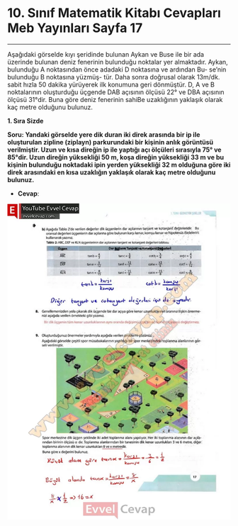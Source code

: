 # 10. Sınıf Matematik Kitabı Cevapları Meb Yayınları Sayfa 17

---

Aşağıdaki görselde kıyı şeridinde bulunan Aykan ve Buse ile bir ada üzerinde bulunan deniz fenerinin bulunduğu noktalar yer almaktadır. Aykan, bulunduğu A noktasından önce adadaki D noktasına ve ardından Bu- se’nin bulunduğu B noktasına yüzmüş- tür. Daha sonra doğrusal olarak 13m/dk. sabit hızla 50 dakika yürüyerek ilk konumuna geri dönmüştür. D, A ve B noktalarının oluşturduğu üçgende DAB açısının ölçüsü 22° ve DBA açısının ölçüsü 31°dir. Buna göre deniz fenerinin sahiBe uzaklığının yaklaşık olarak kaç metre olduğunu bulunuz.

**1. Sıra Sizde**

**Soru: Yandaki görselde yere dik duran iki direk arasında bir ip ile oluşturulan zipline (ziplayn) parkurundaki bir kişinin anlık görüntüsü verilmiştir. Uzun ve kısa direğin ip ile yaptığı açı ölçüleri sırasıyla 75° ve 85°dir. Uzun direğin yüksekliği 50 m, koşa direğin yüksekliği 33 m ve bu kişinin bulunduğu noktadaki ipin yerden yüksekliği 32 m olduğuna göre iki direk arasındaki en kısa uzaklığın yaklaşık olarak kaç metre olduğunu bulunuz.**

-   **Cevap**:

![Image 1](./image_1.webp)